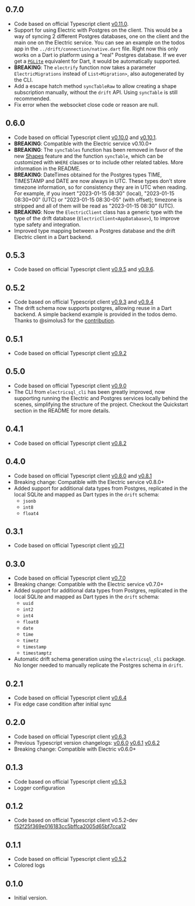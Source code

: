 ## 0.7.0

* Code based on official Typescript client [v0.11.0](https://github.com/electric-sql/electric/releases/tag/electric-sql%400.11.0).
* Support for using Electric with Postgres on the client. This would be a way of syncing 2 different Postgres databases, one on the client and the main one on the Electric service. You can see an example on the todos app in the `../drift/connection/native.dart` file. Right now this only works on a Dart io platform using a "real" Postgres database. If we ever get a [`PGLite`](https://github.com/electric-sql/pglite) equivalent for Dart, it would be automatically supported.
* **BREAKING**: The `electrify` function now takes a parameter `ElectricMigrations` instead of `List<Migration>`, also autogenerated by the CLI.
* Add a escape hatch method `syncTableRaw` to allow creating a shape subscription manually, without the `drift` API. Using `syncTable` is still recommended.
* Fix error when the websocket close code or reason are null.


## 0.6.0

* Code based on official Typescript client [v0.10.0](https://github.com/electric-sql/electric/releases/tag/electric-sql%400.10.0) and [v0.10.1](https://github.com/electric-sql/electric/releases/tag/electric-sql%400.10.1).
* **BREAKING**: Compatible with the Electric service v0.10.0+
* **BREAKING**: The `syncTables` function has been removed in favor of the new [Shapes](https://electric-sql.com/docs/usage/data-access/shapes) feature and the function `syncTable`, which can be customized with `WHERE` clauses or to include other related tables. More information in the README.
* **BREAKING**: DateTimes obtained for the Postgres types TIME, TIMESTAMP and DATE are now always in UTC. These types don't store timezone information, so for consistency they are in UTC when reading. For example, if you insert "2023-01-15 08:30" (local), "2023-01-15 08:30+00" (UTC) or "2023-01-15 08:30-05" (with offset); timezone is stripped and all of them will be read as "2023-01-15 08:30" (UTC). 
* **BREAKING**: Now the `ElectricClient` class has a generic type with the type of the drift database (`ElectricClient<AppDatabase>`), to improve type safety and integration.
* Improved type mapping between a Postgres database and the drift Electric client in a Dart backend.

## 0.5.3

* Code based on official Typescript client [v0.9.5](https://github.com/electric-sql/electric/releases/tag/electric-sql%400.9.5) and [v0.9.6](https://github.com/electric-sql/electric/releases/tag/electric-sql%400.9.6).


## 0.5.2

* Code based on official Typescript client [v0.9.3](https://github.com/electric-sql/electric/releases/tag/electric-sql%400.9.3) and [v0.9.4](https://github.com/electric-sql/electric/releases/tag/electric-sql%400.9.4)
* The drift schema now supports postgres, allowing reuse in a Dart backend. A simple backend example is provided in the todos demo. Thanks to @simolus3 for the [contribution](https://github.com/SkillDevs/electric_dart/pull/8).


## 0.5.1

* Code based on official Typescript client [v0.9.2](https://github.com/electric-sql/electric/releases/tag/electric-sql%400.9.2)


## 0.5.0

* Code based on official Typescript client [v0.9.0](https://github.com/electric-sql/electric/releases/tag/electric-sql%400.9.0)
* The CLI from `electricsql_cli` has been greatly improved, now supporting running the Electric and Postgres services locally behind the scenes, simplifying the structure of the project. Checkout the Quickstart section in the README for more details.


## 0.4.1

* Code based on official Typescript client [v0.8.2](https://github.com/electric-sql/electric/releases/tag/electric-sql%400.8.2)


## 0.4.0

* Code based on official Typescript client [v0.8.0](https://github.com/electric-sql/electric/releases/tag/electric-sql%400.8.0) and [v0.8.1](https://github.com/electric-sql/electric/releases/tag/electric-sql%400.8.1)
* Breaking change: Compatible with the Electric service v0.8.0+
* Added support for additional data types from Postgres, replicated in the local SQLite and mapped as Dart types in the `drift` schema:
    - `jsonb`
    - `int8`
    - `float4`


## 0.3.1

* Code based on official Typescript client [v0.7.1](https://github.com/electric-sql/electric/releases/tag/electric-sql%400.7.1)


## 0.3.0

* Code based on official Typescript client [v0.7.0](https://github.com/electric-sql/electric/releases/tag/electric-sql%400.7.0)
* Breaking change: Compatible with the Electric service v0.7.0+
* Added support for additional data types from Postgres, replicated in the local SQLite and mapped as Dart types in the `drift` schema:
    - `uuid`
    - `int2`
    - `int4`
    - `float8`
    - `date`
    - `time`
    - `timetz`
    - `timestamp`
    - `timestamptz`
* Automatic drift schema generation using the `electricsql_cli` package. No longer needed to manually replicate the Postgres schema in `drift`.

## 0.2.1

* Code based on official Typescript client [v0.6.4](https://github.com/electric-sql/electric/releases/tag/electric-sql%400.6.4)
* Fix edge case condition after initial sync


## 0.2.0

* Code based on official Typescript client [v0.6.3](https://github.com/electric-sql/electric/releases/tag/electric-sql%400.6.3)
* Previous Typescript version changelogs: [v0.6.0](https://github.com/electric-sql/electric/releases/tag/electric-sql%400.6.0) [v0.6.1](https://github.com/electric-sql/electric/releases/tag/electric-sql%400.6.1) [v0.6.2](https://github.com/electric-sql/electric/releases/tag/electric-sql%400.6.2)
* Breaking change: Compatible with Electric v0.6.0+


## 0.1.3

* Code based on official Typescript client [v0.5.3](https://github.com/electric-sql/electric/releases/tag/electric-sql%400.5.3)
* Logger configuration


## 0.1.2

* Code based on official Typescript client v0.5.2-dev [f52f25f369e016183cc5bffca2005d65bf7cca12](https://github.com/electric-sql/electric/tree/f52f25f369e016183cc5bffca2005d65bf7cca12)


## 0.1.1

* Code based on official Typescript client [v0.5.2](https://github.com/electric-sql/electric/releases/tag/electric-sql%400.5.2)
* Colored logs


## 0.1.0

* Initial version.
